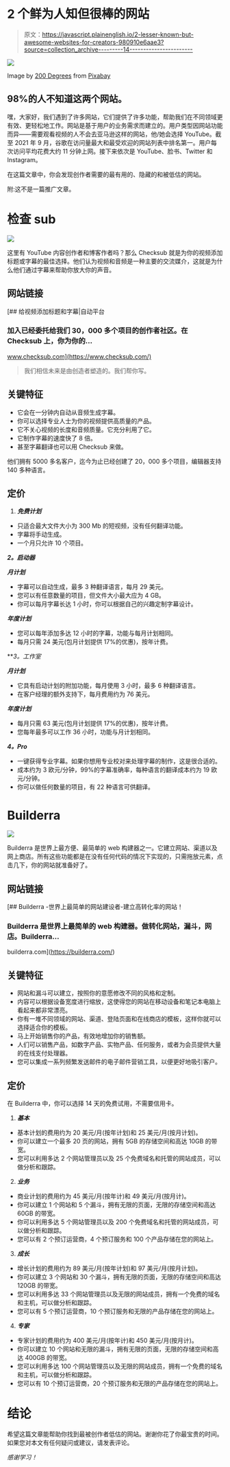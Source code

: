 # 2 个鲜为人知但很棒的网站

> 原文：<https://javascript.plainenglish.io/2-lesser-known-but-awesome-websites-for-creators-980910e6aae3?source=collection_archive---------14----------------------->

![](img/574e447be503396b6353b0f653f1bdc9.png)

Image by [200 Degrees](https://pixabay.com/users/200degrees-2051452/?utm_source=link-attribution&utm_medium=referral&utm_campaign=image&utm_content=1624028) from [Pixabay](https://pixabay.com/?utm_source=link-attribution&utm_medium=referral&utm_campaign=image&utm_content=1624028)

## 98%的人不知道这两个网站。

嘿，大家好，我们遇到了许多网站，它们提供了许多功能，帮助我们在不同领域更有效、更轻松地工作。网站是基于用户的业务需求而建立的。用户类型因网站功能而异——需要观看视频的人不会去亚马逊这样的网站，他/她会选择 YouTube。截至 2021 年 9 月，谷歌在访问量最大和最受欢迎的网站列表中排名第一。用户每次访问平均花费大约 11 分钟上网。接下来依次是 YouTube、脸书、Twitter 和 Instagram。

在这篇文章中，你会发现创作者需要的最有用的、隐藏的和被低估的网站。

附:这不是一篇推广文章。

# 检查 sub

![](img/2791e23ec67d89fbb49e4acb82404669.png)

这里有 YouTube 内容创作者和博客作者吗？那么 Checksub 就是为你的视频添加标题或字幕的最佳选择。他们认为视频和音频是一种主要的交流媒介，这就是为什么他们通过字幕来帮助你放大你的声音。

## 网站链接

[](https://www.checksub.com/) [## 给视频添加标题和字幕|自动平台

### 加入已经委托给我们 30，000 多个项目的创作者社区。在 Checksub 上，你为你的…

www.checksub.com](https://www.checksub.com/) 

> 我们相信未来是由创造者塑造的。我们帮你写。

## 关键特征

*   它会在一分钟内自动从音频生成字幕。
*   你可以选择专业人士为你的视频提供高质量的产品。
*   它不关心视频的长度和音频质量。它充分利用了它。
*   它制作字幕的速度快了 8 倍。
*   甚至字幕翻译也可以用 Checksub 来做。

他们拥有 5000 多名客户，迄今为止已经创建了 20，000 多个项目，编辑器支持 140 多种语言。

## 定价

1.  ***免费计划***

*   只适合最大文件大小为 300 Mb 的短视频，没有任何翻译功能。
*   字幕将手动生成。
*   一个月只允许 10 个项目。

***2。启动器***

***月计划***

*   字幕可以自动生成，最多 3 种翻译语言，每月 29 美元。
*   您可以有任意数量的项目，但文件大小最大应为 4 GB。
*   你可以每月字幕长达 1 小时，你可以根据自己的兴趣定制字幕设计。

***年度计划***

*   您可以每年添加多达 12 小时的字幕，功能与每月计划相同。
*   每月只需 24 美元(包月计划提供 17%的优惠)，按年计费。

***3。*工作室**

***月计划***

*   它具有启动计划的附加功能，每月使用 3 小时，最多 6 种翻译语言。
*   在客户经理的额外支持下，每月费用约为 76 美元。

***年度计划***

*   每月只需 63 美元(包月计划提供 17%的优惠)，按年计费。
*   您每年最多可以工作 36 小时，功能与月计划相同。

***4。Pro***

*   一键获得专业字幕。如果你想用专业校对来处理字幕的制作，这是很合适的。
*   成本约为 3 欧元/分钟，99%的字幕准确率，每种语言的翻译成本约为 19 欧元/分钟。
*   你可以做任何数量的项目，有 22 种语言可供翻译。

# Builderra

![](img/14c8ce33ca61bb868c857a163d7f58a7.png)

Builderra 是世界上最方便、最简单的 web 构建器之一。它建立网站、渠道以及网上商店。所有这些功能都是在没有任何代码的情况下实现的，只需拖放元素，点击几下，你的网站就准备好了。

## 网站链接

[](https://builderra.com/) [## Builderra -世界上最简单的网站建设者-建立高转化率的网站！

### Builderra 是世界上最简单的 web 构建器。做转化网站，漏斗，网店。Builderra…

builderra.com](https://builderra.com/) 

## 关键特征

*   网站和漏斗可以建立，按照你的意愿修改不同的风格和定制。
*   内容可以根据设备宽度进行缩放，这使得您的网站在移动设备和笔记本电脑上看起来都非常漂亮。
*   你有一堆不同领域的网站、渠道、登陆页面和在线商店的模板，这样你就可以选择适合你的模板。
*   马上开始销售你的产品，有效地增加你的销售额。
*   人们可以销售产品，如数字产品、实物产品、任何服务，或者为会员提供大量的在线支付处理器。
*   您可以集成一系列频繁发送邮件的电子邮件营销工具，以便更好地吸引客户。

## 定价

在 Builderra 中，你可以选择 14 天的免费试用，不需要信用卡。

1.  ***基本***

*   基本计划的费用约为 20 美元/月(按年计划)和 25 美元/月(按月计划)。
*   你可以建立一个最多 20 页的网站，拥有 5GB 的存储空间和高达 10GB 的带宽。
*   您可以利用多达 2 个网站管理员以及 25 个免费域名和托管的网站成员，可以做分析和跟踪。

2. ***业务***

*   商业计划的费用约为 45 美元/月(按年计)和 49 美元/月(按月计)。
*   你可以建立 1 个网站和 5 个漏斗，拥有无限的页面，无限的存储空间和高达 60GB 的带宽。
*   你可以利用多达 5 个网站管理员以及 200 个免费域名和托管的网站成员，可以做分析和跟踪。
*   您可以有 2 个预订运营商，4 个预订服务和 100 个产品存储在您的网站上。

3. ***成长***

*   增长计划的费用约为 89 美元/月(按年计划)和 97 美元/月(按月计划)。
*   你可以建立 3 个网站和 30 个漏斗，拥有无限的页面，无限的存储空间和高达 120GB 的带宽。
*   您可以利用多达 33 个网站管理员以及无限的网站成员，拥有一个免费的域名和主机，可以做分析和跟踪。
*   您可以有 5 个预订运营商，10 个预订服务和无限的产品存储在您的网站上。

4. ***专家***

*   专家计划的费用约为 400 美元/月(按年计)和 450 美元/月(按月计)。
*   你可以建立 10 个网站和无限的漏斗，拥有无限的页面，无限的存储空间和高达 400GB 的带宽。
*   您可以利用多达 100 个网站管理员以及无限的网站成员，拥有一个免费的域名和主机，可以做分析和跟踪。
*   您可以有 10 个预订运营商，20 个预订服务和无限的产品存储在您的网站上。

# 结论

希望这篇文章能帮助你找到最被创作者低估的网站。谢谢你花了你最宝贵的时间。如果您对本文有任何疑问或建议，请发表评论。

*感谢学习！*